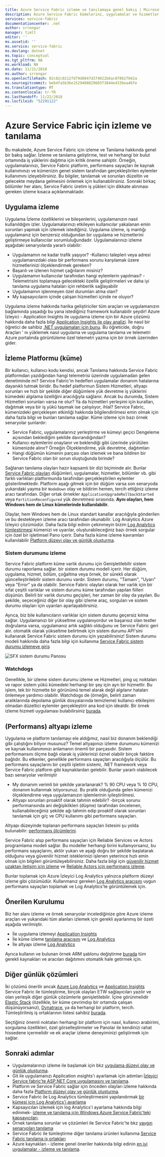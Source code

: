 ```yaml
---
title: Azure Service Fabric izleme ve tanılamaya genel bakış | Microsoft Docs
description: Azure Service Fabric kümelerini, uygulamalar ve hizmetler için izleme ve tanılamayı öğrenin.
services: service-fabric
documentationcenter: .net
author: srrengar
manager: timlt
editor: ''
ms.assetid: ''
ms.service: service-fabric
ms.devlang: dotnet
ms.topic: conceptual
ms.tgt_pltfrm: NA
ms.workload: NA
ms.date: 11/21/2018
ms.author: srrengar
ms.openlocfilehash: 82c02c0212fd79d8847d374022b6ac8f862f042a
ms.sourcegitcommit: beb4fa5b36e1529408829603f3844e433bea46fe
ms.translationtype: MT
ms.contentlocale: tr-TR
ms.lasthandoff: 11/22/2018
ms.locfileid: "52291122"
---
```

# <a name="monitoring-and-diagnostics-for-azure-service-fabric"></a>Azure Service Fabric için izleme ve tanılama

Bu makalede, Azure Service Fabric için izleme ve Tanılama hakkında genel bir bakış sağlar. İzleme ve tanılama geliştirme, test ve herhangi bir bulut ortamında iş yüklerini dağıtma için kritik öneme sahiptir. Örneğin, uygulamalarınızı, Service Fabric platform, performans sayaçları ile kaynak kullanımınızı ve kümenizin genel sistem tarafından gerçekleştirilen eylemler kullanımını izleyebilirsiniz. Bu bilgiler, tanılamak ve sorunları düzeltin ve gelecekte meydana gelmesini önlemek için kullanabilirsiniz. Sonraki birkaç bölümler her alanı, Service Fabric üretim iş yükleri için dikkate alınması gereken izleme kısaca açıklanmaktadır. 

## <a name="application-monitoring"></a>Uygulama izleme
Uygulama İzleme özelliklerini ve bileşenlerini, uygulamanızın nasıl kullanıldığını izler. Uygulamalarınızı etkileyen kullanıcılar yakalanan emin sorunları yapmak için izlemek istediğiniz. Uygulama izleme, iş mantığı uygulamanız için benzersiz olduğundan bir uygulama ve hizmetlerini geliştirmeye kullanıcılar sorumluluğundadır. Uygulamalarınızı izleme aşağıdaki senaryolarda yararlı olabilir:
* Uygulamamın ne kadar trafik yaşıyor? -Kullanıcı talepleri veya adresi uygulamanızdaki olası bir performans sorunu karşılamak üzere hizmetlerinizi ölçeklendirmek gereken?
* Başarılı ve izlenen hizmet çağrılarım misiniz?
* Uygulamamın kullanıcılar tarafından hangi eylemlerin yapılması? -Telemetrisini toplamaya gelecekteki özellik geliştirmeleri ve daha iyi tanılama uygulama hataları için rehberlik sağlayabilir
* Uygulamamın işlenmeyen özel durumları atma olan? 
* My kapsayıcıların içinde çalışan hizmetleri içinde ne oluyor?

Uygulama izleme hakkında harika geliştiriciler tüm araçları ve uygulamanızın bağlamında yaşadığı bu yana istediğiniz framework kullanabilir şeydir! Azure İzleyici - Application Insights ile uygulama izleme için bir Azure çözümü hakkında daha fazla bilgi [Application Insights ile olay analizi](service-fabric-diagnostics-event-analysis-appinsights.md).
İle nasıl bir öğretici de sahibiz [.NET uygulamaları için bunu](service-fabric-tutorial-monitoring-aspnet.md). Bu öğreticide, doğru Araçları ' nı yüklemek nasıl uygulama ve uygulama tanılama ve telemetri Azure portalında görüntüleme özel telemetri yazma için bir örnek üzerinden gider. 


## <a name="platform-cluster-monitoring"></a>İzleme Platformu (küme)
Bir kullanıcı, kullanıcı kodu kendisi, ancak Tanılama hakkında Service Fabric platformdan yazdığından hangi telemetrisi üzerinde uygulamadan gelen denetiminde mi? Service Fabric'in hedefleri uygulamalar donanım hatalarına dayanıklı tutmak biridir. Bu hedef platformun Sistem Hizmetleri, altyapı sorunları ve hızlı bir şekilde diğer düğümlere yük devretme iş yüklerini kümedeki algılama özelliğini aracılığıyla sağlanır. Ancak bu durumda, Sistem Hizmetleri sorunları varsa ne olur? Ya da hizmetleri yerleşimi için kuralları, dağıtmak veya bir iş yükü taşımak ise çalışılıyor, ihlal? Service Fabric, kümenizdeki gerçekleşen etkinliği hakkında bilgilendirilmesi emin olmak için daha fazla bilgi ve bunları tanılama sağlar. Küme izleme için bazı örnek senaryolar şunlardır:

* Service Fabric, uygulamalarınız yerleştirme ve kümeyi geçici Dengeleme açısından beklediğim şekilde davrandığından? 
* Kullanıcı eylemlerini onaylanır ve beklendiği gibi üzerinde yürütülen kümenizde alınır? Örneğin Ölçeklendirme, yük devretme, dağıtımları
* Hangi düğümün kümenin parçası olan izlemek ve bana bildiren bir Service Fabric olan bir sorun oluştuğunda birinde?

Sağlanan tanılama olayları hazır kapsamlı bir dizi biçiminde alır. Bunlar [Service Fabric olayları](service-fabric-diagnostics-events.md) düğümleri, uygulamalar, hizmetler, bölümler vb. gibi farklı varlıkları platformunda tarafından gerçekleştirilen eylemler gösterilmektedir. Platform aşağı gitmek için bir düğüm varsa son senaryoda yukarıdaki yayma bir `NodeDown` olay ve bildirim hemen, tercih ettiğiniz izleme aracı tarafından. Diğer ortak örnekler `ApplicationUpgradeRollbackStarted` veya `PartitionReconfigured` yük devretmesi sırasında. **Aynı olayları, hem Windows hem de Linux kümelerinde kullanılabilir.**

Olaylar, hem Windows hem de Linux standart kanallar aracılığıyla gönderilen ve bu destekleyen izleme aracı tarafından okunabilir. Log Analytics Azure İzleyici çözümüdür. Daha fazla bilgi edinin çekinmeyin bizim [Log Analytics tümleştirmesi](service-fabric-diagnostics-event-analysis-oms.md) kümenizi ve uyarılar, oluşturabileceğiniz bazı örnek sorgular için özel bir işletimsel Pano içerir. Daha fazla küme izleme kavramları kullanılabilir [Platform düzeyi olay ve günlük oluşturma](service-fabric-diagnostics-event-generation-infra.md).

### <a name="health-monitoring"></a>Sistem durumunu izleme
Service Fabric platform küme varlık durumu için Genişletilebilir sistem durumu raporlama sağlar. bir sistem durumu modeli içerir. Her düğüm, uygulama, hizmet, bölüm, çoğaltma veya örnek, bir sürekli olarak güncelleştirilebilir sistem durumu vardır. Sistem durumu, "Tamam", "Uyarı" veya "Error" ya da olabilir. Service Fabric olayları olarak her varlık için bir sıfat çeşitli varlıklar ve sistem durumu küme tarafından yapılan fiilleri düşünün. Belirli bir varlık durumu geçişleri, her zaman bir olay da yayılan. Bu şekilde, seçeceğiniz diğer bir olay gibi izleme araç, sorguları ve sistem durumu olayları için uyarıları ayarlayabilirsiniz. 

Ayrıca, biz bile kullanıcıların varlıklar için sistem durumu geçersiz kılma sağlar. Uygulamanızı bir yükseltme uygulanıyordur ve başarısız olan testler doğrulama varsa, uygulamanız artık sağlıklı olduğunu ve Service Fabric geri alır. otomatik olarak yükseltme belirtmek için sistem durumu API'sini kullanarak Service Fabric sistem durumu için yazabilirsiniz! Sistem durumu modeli hakkında daha fazla bilgi için kullanıma [Service Fabric sistem durumu izlemeye giriş](service-fabric-health-introduction.md)

![SFX sistem durumu Panosu](media/service-fabric-diagnostics-overview/sfx-healthstatus.png)


### <a name="watchdogs"></a>Watchdogs
Genellikle, bir izleme sistem durumu izleme ve Hizmetleri, ping uç noktaları ve rapor sistem yükü kümedeki herhangi bir şey için ayrı bir hizmettir. Bu işlem, tek bir hizmette bir görünümü temel alarak değil algılanır hataları önlemeye yardımcı olabilir. Watchdogs de (örneğin, belirli zaman aralıklarında depolama günlük dosyalarında temizleme) kullanıcı etkileşimi olmadan düzeltici eylemler gerçekleştirir ana kod için idealdir. Bir örnek izleme hizmeti uygulaması bulabilirsiniz [burada](https://github.com/Azure-Samples/service-fabric-watchdog-service).

## <a name="infrastructure-performance-monitoring"></a>(Performans) altyapı izleme
Uygulama ve platform tanılamayı ele aldığımız, nasıl biz donanım beklendiği gibi çalıştığını biliyor musunuz? Temel altyapınızı izleme durumunu kümenizi ve kaynak kullanımınızı anlamanın önemli bir parçasıdır. Sistem performansını ölçme bağlı olarak iş yüklerinizi öznel olabilir birçok faktöre bağlıdır. Bu etkenler, genellikle performans sayaçları aracılığıyla ölçülür. Bu performans sayaçlarını bir çeşitli işletim sistemi, .NET framework veya Service Fabric platform gibi kaynaklardan gelebilir. Bunlar yararlı olabilecek bazı senaryolar verilmiştir

* My donanım verimli bir şekilde yararlanarak? % 90 CPU veya % 10 CPU, donanım kullanmak istiyorsunuz. Bu pratik olduğunda gelen kümenizi ölçeklendirme veya uygulamanızın işlemlerinin iyileştirilmesi.
* Altyapı sorunları proaktif olarak tahmin edebilir? -birçok sorunu performansında ani değişiklikleri (düşme) tarafından öncelenen, kullanabileceğiniz şekilde ağı tahmin edip proaktif olarak sorunları tanılamak için g/ç ve CPU kullanımı gibi performans sayaçları.

Altyapı düzeyinde toplanan performans sayaçları listesini şu yolda bulunabilir: [performans ölçümlerini](service-fabric-diagnostics-event-generation-perf.md). 

Service Fabric alsp performans sayaçları için Reliable Services ve Actors programlama modeli sağlar. Bu modeller herhangi birini kullanıyorsanız, bu performans sayaçlarını, aktör yukarı ve aşağı doğru bir şekilde başlatarak olduğunu veya güvenilir hizmet isteklerinizi işlenen yeterince hızlı emin olmak için bilgileri görüntüleyebilirsiniz. Daha fazla bilgi için [güvenilir hizmet uzaktan iletişim için izleme](service-fabric-reliable-serviceremoting-diagnostics.md#performance-counters) ve [Reliable Actors için performans izleme](service-fabric-reliable-actors-diagnostics.md#performance-counters). 

Bunlar toplamak için Azure İzleyici Log Analytics yalnızca platform düzeyi izleme gibi çözümüdür. Kullanmanız gereken [Log Analytics aracısını](service-fabric-diagnostics-oms-agent.md) uygun performans sayaçları toplamak ve Log Analytics'te görüntülemek için.

## <a name="recommended-setup"></a>Önerilen Kurulumu
Biz her alanı izleme ve örnek senaryolar incelediğinize göre Azure izleme araçları ve yukarıdaki tüm alanları izlemek için gerekli ayarlanmış bir özeti aşağıda verilmiştir. 

* İle uygulama izlemeyi [Application Insights](service-fabric-tutorial-monitoring-aspnet.md)
* İle küme izleme [tanılama aracısını](service-fabric-diagnostics-event-aggregation-wad.md) ve [Log Analytics](service-fabric-diagnostics-oms-setup.md)
* İle altyapı izleme [Log Analytics](service-fabric-diagnostics-oms-agent.md)

Ayrıca kullanın ve bulunan örnek ARM şablonu değiştirme [burada](service-fabric-diagnostics-oms-setup.md#deploy-log-analytics-with-azure-resource-manager) tüm gerekli kaynakları ve aracıları dağıtımını otomatik hale getirmek için. 

## <a name="other-logging-solutions"></a>Diğer günlük çözümleri

İki çözümü önerilir ancak [Azure Log Analytics](service-fabric-diagnostics-event-analysis-oms.md) ve [Application Insights](service-fabric-diagnostics-event-analysis-appinsights.md) Service Fabric ile tümleştirme, birçok olayları ETW sağlayıcıları yazılır ve olan yerleşik diğer günlük çözümlerle genişletilebilir. İçine görünmelidir [Elastic Stack](https://www.elastic.co/products) (özellikle, bir küme çevrimdışı bir ortamda çalışan düşünüyorsanız), [Dynatrace](https://www.dynatrace.com/), ya da herhangi bir platform, tercih. Tümleştirilmiş iş ortaklarının listesi sahibiz [burada](service-fabric-diagnostics-partners.md).

Seçtiğiniz önemli noktaları herhangi bir platform için nasıl, kullanıcı arabirimi, sorgulama özellikleri, özel görselleştirmeler ve Panolar ile kendinizi rahat hissedene içermelidir ve ek araçlar izleme deneyiminizi geliştirmek için sağlar. 

## <a name="next-steps"></a>Sonraki adımlar

* Uygulamalarınızı izleme ile başlamak için bkz [uygulama düzeyi olay ve günlük oluşturma](service-fabric-diagnostics-event-generation-app.md).
* Git ile uygulamanızı Application ınsights'ı ayarlamak için adımları [İzleyici Service fabric'te ASP.NET Core uygulamasını ve tanılama](service-fabric-tutorial-monitoring-aspnet.md).
* Platform ve Service Fabric sağlar için önceden olayları izleme hakkında daha fazla [Platform düzeyi olay ve günlük oluşturma](service-fabric-diagnostics-event-generation-infra.md).
* Service Fabric ile Log Analytics tümleştirmesini yapılandırmak [bir kümesi için Log Analytics'i ayarlama](service-fabric-diagnostics-oms-setup.md)
* Kapsayıcıları izlemek için log Analytics'i ayarlama hakkında bilgi edinmek- [izleme ve tanılama için Windows Azure Service Fabric'teki kapsayıcıları](service-fabric-tutorial-monitoring-wincontainers.md).
* Örnek tanılama sorunlar ve çözümleri ile Service Fabric'te bkz [yaygın senaryoları tanılama](service-fabric-diagnostics-common-scenarios.md)
* Service Fabric ile tümleştirme diğer tanılama ürünleri kullanıma [Service Fabric tanılama iş ortakları](service-fabric-diagnostics-partners.md)
* Azure kaynakları - izleme genel öneriler hakkında bilgi edinin [en iyi uygulamalar - izleme ve tanılama](https://docs.microsoft.com/azure/architecture/best-practices/monitoring). 